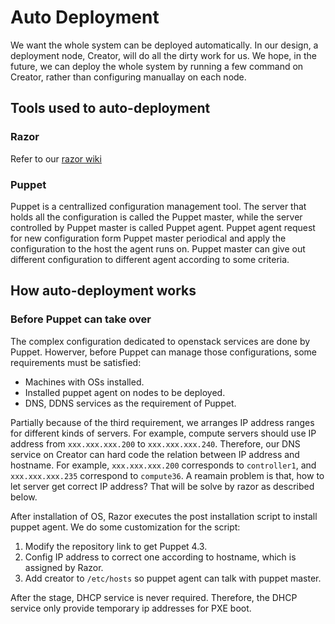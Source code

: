 # Auto Deployment

We want the whole system can be deployed automatically. In our design, a deployment node, Creator, will do all the dirty work for us. We hope, in the future, we can deploy the whole system by running a few command on Creator, rather than configuring manuallay on each node.  

## Tools used to auto-deployment

### Razor

Refer to our [razor wiki](https://github.com/csie-cloud/wiki/wiki/Razor)

### Puppet
Puppet is a centrallized configuration management tool. The server that holds all the configuration is called the Puppet master, while the server controlled by Puppet master is called Puppet agent. Puppet agent request for new configuration form Puppet master periodical and apply the configuration to the host the agent runs on. Puppet master can give out different configuration to different agent according to some criteria.

## How auto-deployment works

### Before Puppet can take over

The complex configuration dedicated to openstack services are done by Puppet. Howerver, before Puppet can manage those configurations, some requirements must be satisfied:
* Machines with OSs installed.
* Installed puppet agent on nodes to be deployed.
* DNS, DDNS services as the requirement of Puppet.

Partially because of the third requirement, we arranges IP address ranges for different kinds of servers. For example, compute servers should use IP address from `xxx.xxx.xxx.200` to `xxx.xxx.xxx.240`. Therefore, our DNS service on Creator can hard code the relation between IP address and hostname. For example, `xxx.xxx.xxx.200` corresponds to `controller1`, and `xxx.xxx.xxx.235` correspond to `compute36`. A reamain problem is that, how to let server get correct IP address? That will be solve by razor as described below. 

After installation of OS, Razor executes the post installation script to install puppet agent. We do some customization for the script:

1. Modify the repository link to get Puppet 4.3.
2. Config IP address to correct one according to hostname, which is assigned by Razor.
3. Add creator to `/etc/hosts` so puppet agent can talk with puppet master.

After the stage, DHCP service is never required. Therefore, the DHCP service only provide temporary ip addresses for PXE boot.



